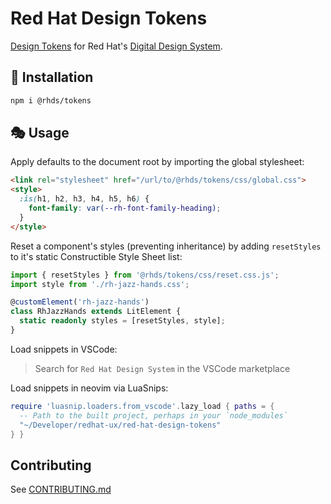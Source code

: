 # Red Hat Design Tokens

[Design Tokens](https://design-tokens.github.io/community-group/format/) for Red Hat's [Digital Design System](https://ux.redhat.com).

## 🚚 Installation
```sh
npm i @rhds/tokens
```

## 🎭 Usage
Apply defaults to the document root by importing the global stylesheet:
```html
<link rel="stylesheet" href="/url/to/@rhds/tokens/css/global.css">
<style>
  :is(h1, h2, h3, h4, h5, h6) {
    font-family: var(--rh-font-family-heading);
  }
</style>
```

Reset a component's styles (preventing inheritance) by adding `resetStyles` to it's static Constructible Style Sheet list:
```ts
import { resetStyles } from '@rhds/tokens/css/reset.css.js';
import style from './rh-jazz-hands.css';

@customElement('rh-jazz-hands')
class RhJazzHands extends LitElement {
  static readonly styles = [resetStyles, style];
}
```

Load snippets in VSCode:
> Search for `Red Hat Design System` in the VSCode marketplace

Load snippets in neovim via LuaSnips:
```lua
require 'luasnip.loaders.from_vscode'.lazy_load { paths = {
  -- Path to the built project, perhaps in your `node_modules`
  "~/Developer/redhat-ux/red-hat-design-tokens"
} }
```

## Contributing
See [CONTRIBUTING.md](./CONTRIBUTING.md)


